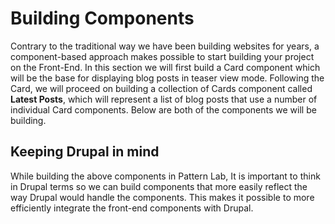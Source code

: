 # Building Components

Contrary to the traditional way we have been building websites for years, a component-based approach makes possible to start building your project on the Front-End.  In this section we will first build a Card component which will be the base for displaying blog posts in teaser view mode.  Following the Card, we will proceed on building a collection of Cards component called **Latest Posts**, which will represent a list of blog posts that use a number of individual Card components.  Below are both of the components we will be building.


## Keeping Drupal in mind
While building the above components in Pattern Lab, It is important to think in Drupal terms so we can build components that more easily reflect the way Drupal would handle the components.  This makes it possible to more efficiently integrate the front-end components with Drupal.
